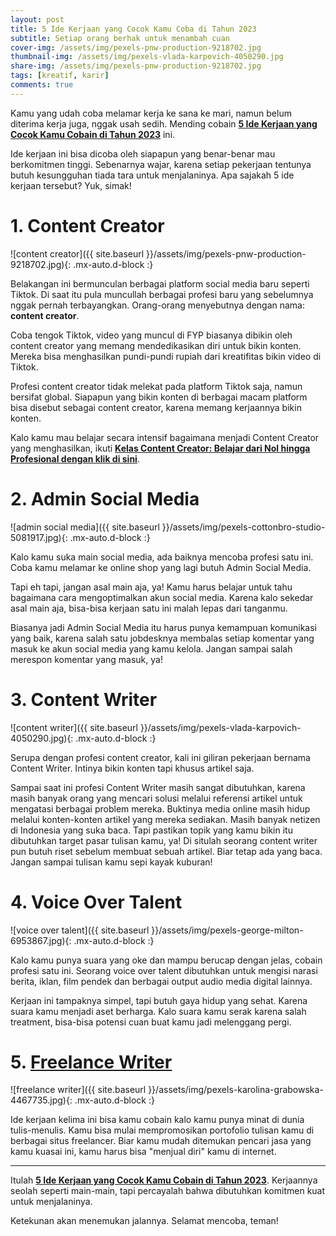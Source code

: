 ```yaml
---
layout: post
title: 5 Ide Kerjaan yang Cocok Kamu Coba di Tahun 2023
subtitle: Setiap orang berhak untuk menambah cuan
cover-img: /assets/img/pexels-pnw-production-9218702.jpg
thumbnail-img: /assets/img/pexels-vlada-karpovich-4050290.jpg
share-img: /assets/img/pexels-pnw-production-9218702.jpg
tags: [kreatif, karir]
comments: true
---
```


Kamu yang udah coba melamar kerja ke sana ke mari, namun belum diterima kerja juga, nggak usah sedih. Mending cobain [**5 Ide Kerjaan yang Cocok Kamu Cobain di Tahun 2023**](https://mediabaru.orderio.id/2023-01-30-ide-kerjaan-2023/) ini.

Ide kerjaan ini bisa dicoba oleh siapapun yang benar-benar mau berkomitmen tinggi. Sebenarnya wajar, karena setiap pekerjaan tentunya butuh kesungguhan tiada tara untuk menjalaninya. Apa sajakah 5 ide kerjaan tersebut? Yuk, simak!

# 1. Content Creator

![content creator]({{ site.baseurl }}/assets/img/pexels-pnw-production-9218702.jpg){: .mx-auto.d-block :}

Belakangan ini bermunculan berbagai platform social media baru seperti Tiktok. Di saat itu pula muncullah berbagai profesi baru yang sebelumnya nggak pernah terbayangkan. Orang-orang menyebutnya dengan nama: **content creator**.

Coba tengok Tiktok, video yang muncul di FYP biasanya dibikin oleh content creator yang memang mendedikasikan diri untuk bikin konten. Mereka bisa menghasilkan pundi-pundi rupiah dari kreatifitas bikin video di Tiktok.

Profesi content creator tidak melekat pada platform Tiktok saja, namun bersifat global. Siapapun yang bikin konten di berbagai macam platform bisa disebut sebagai content creator, karena memang kerjaannya bikin konten.

Kalo kamu mau belajar secara intensif bagaimana menjadi Content Creator yang menghasilkan, ikuti [**Kelas Content Creator: Belajar dari Nol hingga Profesional dengan klik di sini**](https://habiskerja.com/kelas-content-creator/?ref=muhnurulhakim&campaign=KelasContentCreator).

# 2. Admin Social Media

![admin social media]({{ site.baseurl }}/assets/img/pexels-cottonbro-studio-5081917.jpg){: .mx-auto.d-block :}

Kalo kamu suka main social media, ada baiknya mencoba profesi satu ini. Coba kamu melamar ke online shop yang lagi butuh Admin Social Media.

Tapi eh tapi, jangan asal main aja, ya! Kamu harus belajar untuk tahu bagaimana cara mengoptimalkan akun social media. Karena kalo sekedar asal main aja, bisa-bisa kerjaan satu ini malah lepas dari tanganmu.

Biasanya jadi Admin Social Media itu harus punya kemampuan komunikasi yang baik, karena salah satu jobdesknya membalas setiap komentar yang masuk ke akun social media yang kamu kelola. Jangan sampai salah merespon komentar yang masuk, ya!

# 3. Content Writer

![content writer]({{ site.baseurl }}/assets/img/pexels-vlada-karpovich-4050290.jpg){: .mx-auto.d-block :}

Serupa dengan profesi content creator, kali ini giliran pekerjaan bernama Content Writer. Intinya bikin konten tapi khusus artikel saja.

Sampai saat ini profesi Content Writer masih sangat dibutuhkan, karena masih banyak orang yang mencari solusi melalui referensi artikel untuk mengatasi berbagai problem mereka. Buktinya media online masih hidup melalui konten-konten artikel yang mereka sediakan. Masih banyak netizen di Indonesia yang suka baca. Tapi pastikan topik yang kamu bikin itu dibutuhkan target pasar tulisan kamu, ya! Di situlah seorang content writer pun butuh riset sebelum membuat sebuah artikel. Biar tetap ada yang baca. Jangan sampai tulisan kamu sepi kayak kuburan!

# 4. Voice Over Talent

![voice over talent]({{ site.baseurl }}/assets/img/pexels-george-milton-6953867.jpg){: .mx-auto.d-block :}

Kalo kamu punya suara yang oke dan mampu berucap dengan jelas, cobain profesi satu ini. Seorang voice over talent dibutuhkan untuk mengisi narasi berita, iklan, film pendek dan berbagai output audio media digital lainnya.

Kerjaan ini tampaknya simpel, tapi butuh gaya hidup yang sehat. Karena suara kamu menjadi aset berharga. Kalo suara kamu serak karena salah treatment, bisa-bisa potensi cuan buat kamu jadi melenggang pergi.

# 5. [Freelance Writer](https://mediabaru.orderio.id/2023-02-02-mengenal-freelance-writer/)

![freelance writer]({{ site.baseurl }}/assets/img/pexels-karolina-grabowska-4467735.jpg){: .mx-auto.d-block :}

Ide kerjaan kelima ini bisa kamu cobain kalo kamu punya minat di dunia tulis-menulis. Kamu bisa mulai mempromosikan portofolio tulisan kamu di berbagai situs freelancer. Biar kamu mudah ditemukan pencari jasa yang kamu kuasai ini, kamu harus bisa "menjual diri" kamu di internet.

---

Itulah [**5 Ide Kerjaan yang Cocok Kamu Cobain di Tahun 2023**](https://mediabaru.orderio.id/2023-01-30-ide-kerjaan-2023/). Kerjaannya seolah seperti main-main, tapi percayalah bahwa dibutuhkan komitmen kuat untuk menjalaninya. 

Ketekunan akan menemukan jalannya. Selamat mencoba, teman!
